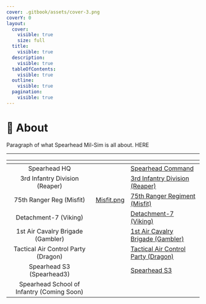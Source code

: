```yaml
---
cover: .gitbook/assets/cover-3.png
coverY: 0
layout:
  cover:
    visible: true
    size: full
  title:
    visible: true
  description:
    visible: true
  tableOfContents:
    visible: true
  outline:
    visible: true
  pagination:
    visible: true
---
```


# 🚀 About

Paragraph of what Spearhead Mil-Sim is all about. HERE

***

<table data-card-size="large" data-view="cards" data-full-width="false"><thead><tr><th align="center"></th><th data-hidden data-card-cover data-type="files"></th><th data-hidden data-card-target data-type="content-ref"></th></tr></thead><tbody><tr><td align="center">Spearhead HQ</td><td></td><td><a href="https://app.gitbook.com/o/UHYNUTADKJpvEtsVhCer/s/Ao4VfgHnr7pWIGbZqCtF/">Spearhead Command</a></td></tr><tr><td align="center">3rd Infantry Division (Reaper)</td><td></td><td><a href="https://app.gitbook.com/o/UHYNUTADKJpvEtsVhCer/s/IXubIfmz7y4e6SI75Ova/">3rd Infantry Division (Reaper)</a></td></tr><tr><td align="center">75th Ranger Reg (Misfit)</td><td><a href=".gitbook/assets/Misfit.png">Misfit.png</a></td><td><a href="https://app.gitbook.com/o/UHYNUTADKJpvEtsVhCer/s/0MnmXyOPm0Y6PmCwRrq2/">75th Ranger Regiment (Misfit)</a></td></tr><tr><td align="center">Detachment-7 (Viking)</td><td></td><td><a href="https://app.gitbook.com/o/UHYNUTADKJpvEtsVhCer/s/LkyfTlw53TqPFCKn0jSg/">Detachment-7 (Viking)</a></td></tr><tr><td align="center">1st Air Cavalry Brigade (Gambler)</td><td></td><td><a href="https://app.gitbook.com/o/UHYNUTADKJpvEtsVhCer/s/Pr0ZPzReiOs3xrrvMVlA/">1st Air Cavalry Brigade (Gambler)</a></td></tr><tr><td align="center">Tactical Air Control Party (Dragon)</td><td></td><td><a href="https://app.gitbook.com/o/UHYNUTADKJpvEtsVhCer/s/Tp20LdzdPjDX7uO0If22/">Tactical Air Control Party (Dragon)</a></td></tr><tr><td align="center">Spearhead S3 (Spearhead3)</td><td></td><td><a href="https://app.gitbook.com/o/UHYNUTADKJpvEtsVhCer/s/6HOPEnn0KKfye2encrKd/">Spearhead S3</a></td></tr><tr><td align="center">Spearhead School of Infantry (Coming Soon)</td><td></td><td></td></tr></tbody></table>









